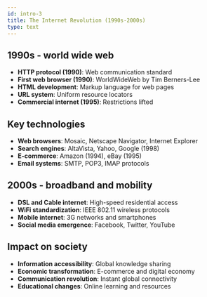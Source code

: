 ```yaml
---
id: intro-3
title: The Internet Revolution (1990s-2000s)
type: text
---
```



## 1990s - world wide web

- **HTTP protocol (1990)**: Web communication standard
- **First web browser (1990)**: WorldWideWeb by Tim Berners-Lee
- **HTML development**: Markup language for web pages
- **URL system**: Uniform resource locators
- **Commercial internet (1995)**: Restrictions lifted

## Key technologies

- **Web browsers**: Mosaic, Netscape Navigator, Internet Explorer
- **Search engines**: AltaVista, Yahoo, Google (1998)
- **E-commerce**: Amazon (1994), eBay (1995)
- **Email systems**: SMTP, POP3, IMAP protocols

## 2000s - broadband and mobility

- **DSL and Cable internet**: High-speed residential access
- **WiFi standardization**: IEEE 802.11 wireless protocols
- **Mobile internet**: 3G networks and smartphones
- **Social media emergence**: Facebook, Twitter, YouTube

## Impact on society

- **Information accessibility**: Global knowledge sharing
- **Economic transformation**: E-commerce and digital economy
- **Communication revolution**: Instant global connectivity
- **Educational changes**: Online learning and resources